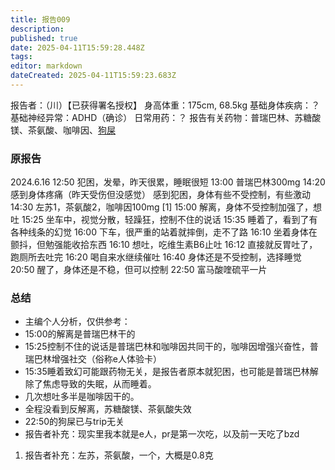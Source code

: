 ```yaml
---
title: 报告009
description: 
published: true
date: 2025-04-11T15:59:28.448Z
tags: 
editor: markdown
dateCreated: 2025-04-11T15:59:23.683Z
---
```


报告者：（川）【已获得署名授权】
身高体重：175cm, 68.5kg
基础身体疾病：？
基础神经异常：ADHD（确诊）
日常用药：？
报告有关药物：普瑞巴林、苏糖酸镁、茶氨酸、咖啡因、[狗屎](/QTP/)

### 原报告
2024.6.16
12:50 犯困，发晕，昨天很累，睡眠很短
13:00 普瑞巴林300mg
14:20 感到身体疼痛（昨天受伤但没感觉） 感到犯困，身体有些不受控制，有些激动
14:30 左苏1，茶氨酸2，咖啡因100mg [1]
15:00 解离，身体不受控制加强了，想吐
15:25 坐车中，视觉分散，轻躁狂，控制不住的说话
15:35 睡着了，看到了有各种线条的幻觉
16:00 下车，很严重的站着就摔倒，走不了路
16:10 坐着身体在颤抖，但勉强能收拾东西
16:10 想吐，吃维生素B6止吐
16:12 直接就反胃吐了，跑厕所去吐完
16:20 喝自来水继续催吐
16:40 身体还是不受控制，选择睡觉
20:50 醒了，身体还是不稳，但可以控制
22:50 富马酸喹硫平一片

### 总结
- 主编个人分析，仅供参考：
- 15:00的解离是普瑞巴林干的
- 15:25控制不住的说话是普瑞巴林和咖啡因共同干的，咖啡因增强兴奋性，普瑞巴林增强社交（俗称e人体验卡）
- 15:35睡着致幻可能跟药物无关，是报告者原本就犯困，也可能是普瑞巴林解除了焦虑导致的失眠，从而睡着。
- 几次想吐多半是咖啡因干的。
- 全程没看到反解离，苏糖酸镁、茶氨酸失效
- 22:50的狗屎已与trip无关
- 报告者补充：现实里我本就是e人，pr是第一次吃，以及前一天吃了bzd

1.	报告者补充：左苏，茶氨酸，一个，大概是0.8克